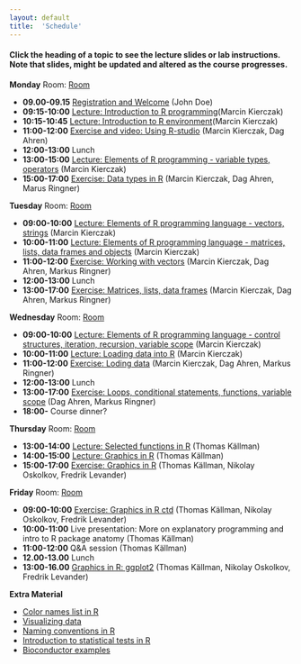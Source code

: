 ```yaml
---
layout: default
title:  'Schedule'
---
```


#### Click the heading of a topic to see the lecture slides or lab instructions. Note that slides, might be updated and altered as the course progresses.

**Monday**
Room: [Room](files/bmc_map.jpg)
- **09.00-09.15** [Registration and Welcome](Lectures/XXX.pdf) (John Doe)
- **09:15-10:00** [Lecture: Introduction to R programming](Lectures/Lecture_1_-_Introduction.pdf)(Marcin Kierczak)
- **10:15-10:45** [Lecture: Introduction to R environment](Lectures/Lecture_2_-_REnvironment.pdf)(Marcin Kierczak)
- **11:00-12:00** [Exercise and video: Using R-studio]() (Marcin Kierczak, Dag Ahren)
- **12:00-13:00** Lunch
- **13:00-15:00** [Lecture: Elements of R programming - variable types, operators](Lectures/Lecture_3_-_Elements1.pdf) (Marcin Kierczak)
- **15:00-17:00** [Exercise: Data types in R](Exercises/DataTypes) (Marcin Kierczak, Dag Ahren, Marus Ringner)

**Tuesday**
Room: [Room](files/bmc_map.jpg)
- **09:00-10:00** [Lecture: Elements of R programming language - vectors, strings](Lectures/Lecture_4_-_Elements2.pdf) (Marcin Kierczak)
- **10:00-11:00** [Lecture: Elements of R programming language - matrices, lists, data frames and objects](Lectures/Lecture_5_-_Elements3.pdf) (Marcin Kierczak)
- **11:00-12:00** [Exercise: Working with vectors](Exercises/Vectors) (Marcin Kierczak, Dag Ahren, Markus Ringner)
- **12:00-13:00** Lunch
- **13:00-17:00** [Exercise: Matrices, lists, data frames](Exercises/Dataframes) (Marcin Kierczak, Dag Ahren, Markus Ringner)

**Wednesday**
Room: [Room](files/bmc_map.jpg)
- **09:00-10:00** [Lecture: Elements of R programming language - control structures, iteration, recursion, variable scope](Lectures/Lecture_6_-_Elements4.pdf) (Marcin Kierczak)
- **10:00-11:00** [Lecture: Loading data into R](Lectures/Lecture_7_-_Loading_data.pdf) (Marcin Kierczak)
- **11:00-12:00** [Exercise: Loding data](Exercises/LoadData) (Marcin Kierczak, Dag Ahren, Markus Ringner)
- **12:00-13:00** Lunch
- **13:00-17:00** [Exercise: Loops, conditional statements, functions, variable scope](Exercises/Loops) (Dag Ahren, Markus Ringner)
- **18:00-** Course dinner?

**Thursday**
Room: [Room](files/bmc_map.jpg)
- **13:00-14:00** [Lecture: Selected functions in R](Lecture/XXX.pdf) (Thomas Källman)
- **14:00-15:00** [Lecture: Graphics in R](Lecture/PlotHandson) (Thomas Källman)
- **15:00-17:00** [Exercise: Graphics in R](Exercise/PlotHandson) (Thomas Källman, Nikolay Oskolkov, Fredrik Levander)

**Friday**
Room: [Room](files/bmc_map.jpg)
- **09:00-10:00** [Exercise: Graphics in R ctd](Exercise/PlotHandson) (Thomas Källman, Nikolay Oskolkov, Fredrik Levander)
- **10:00-11:00** Live presentation: More on explanatory programming and intro to R package anatomy (Thomas Källman)
- **11:00-12:00** Q&A session (Thomas Källman)
- **12.00-13.00** Lunch
- **13:00-16.00** [Graphics in R: ggplot2](Exercises/ggplots) (Thomas Källman, Nikolay Oskolkov, Fredrik Levander)

**Extra Material**
- [Color names list in R](files/Rcolor.pdf)
- [Visualizing data](files/rules_for_using_color.pdf)
- [Naming conventions in R](files/Rnaming.pdf)
- [Introduction to statistical tests in R](files/statests.pdf)
- [Bioconductor examples](https://f1000research.com/channels/bioconductor)



